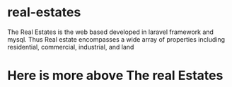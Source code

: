 # real-estates
The Real Estates is the web based developed in laravel framework and mysql. Thus Real estate encompasses a wide array of properties including residential, commercial, industrial, and land

# Here is more above The real Estates
